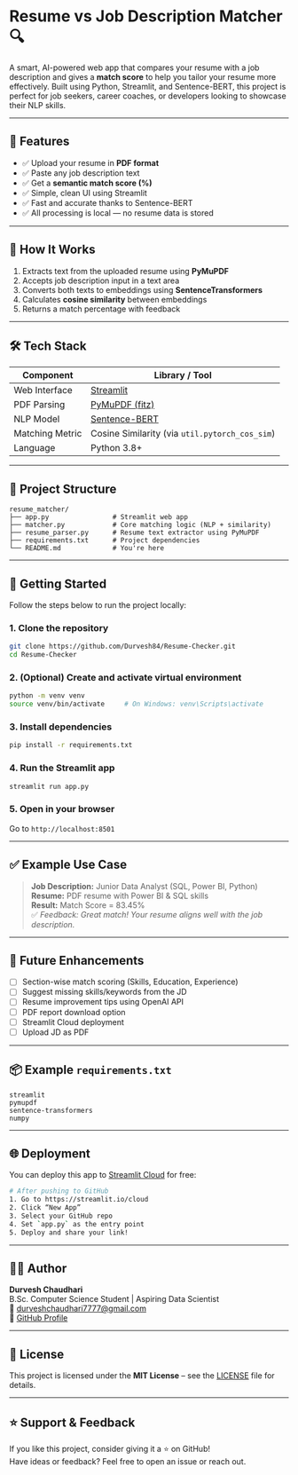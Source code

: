 
# Resume vs Job Description Matcher 🔍

A smart, AI-powered web app that compares your resume with a job description and gives a **match score** to help you tailor your resume more effectively. Built using Python, Streamlit, and Sentence-BERT, this project is perfect for job seekers, career coaches, or developers looking to showcase their NLP skills.

---

## 📌 Features

- ✅ Upload your resume in **PDF format**
- ✅ Paste any job description text
- ✅ Get a **semantic match score (%)**
- ✅ Simple, clean UI using Streamlit
- ✅ Fast and accurate thanks to Sentence-BERT
- ✅ All processing is local — no resume data is stored

---

## 🧠 How It Works

1. Extracts text from the uploaded resume using **PyMuPDF**
2. Accepts job description input in a text area
3. Converts both texts to embeddings using **SentenceTransformers**
4. Calculates **cosine similarity** between embeddings
5. Returns a match percentage with feedback

---

## 🛠 Tech Stack

| Component         | Library / Tool                          |
|------------------|------------------------------------------|
| Web Interface     | [Streamlit](https://streamlit.io/)      |
| PDF Parsing       | [PyMuPDF (fitz)](https://pymupdf.readthedocs.io/) |
| NLP Model         | [Sentence-BERT](https://www.sbert.net/) |
| Matching Metric   | Cosine Similarity (via `util.pytorch_cos_sim`) |
| Language          | Python 3.8+                             |

---

## 📂 Project Structure

```
resume_matcher/
├── app.py                # Streamlit web app
├── matcher.py            # Core matching logic (NLP + similarity)
├── resume_parser.py      # Resume text extractor using PyMuPDF
├── requirements.txt      # Project dependencies
└── README.md             # You're here
```

---

## 🚀 Getting Started

Follow the steps below to run the project locally:

### 1. Clone the repository

```bash
git clone https://github.com/Durvesh84/Resume-Checker.git
cd Resume-Checker
```

### 2. (Optional) Create and activate virtual environment

```bash
python -m venv venv
source venv/bin/activate     # On Windows: venv\Scripts\activate
```

### 3. Install dependencies

```bash
pip install -r requirements.txt
```

### 4. Run the Streamlit app

```bash
streamlit run app.py
```

### 5. Open in your browser

Go to `http://localhost:8501`

---

## ✅ Example Use Case

> **Job Description:** Junior Data Analyst (SQL, Power BI, Python)  
> **Resume:** PDF resume with Power BI & SQL skills  
> **Result:** Match Score = 83.45%  
> ✅ *Feedback: Great match! Your resume aligns well with the job description.*

---

## 🔮 Future Enhancements

- [ ] Section-wise match scoring (Skills, Education, Experience)
- [ ] Suggest missing skills/keywords from the JD
- [ ] Resume improvement tips using OpenAI API
- [ ] PDF report download option
- [ ] Streamlit Cloud deployment
- [ ] Upload JD as PDF

---

## 📦 Example `requirements.txt`

```
streamlit
pymupdf
sentence-transformers
numpy
```

---

## 🌐 Deployment

You can deploy this app to [Streamlit Cloud](https://streamlit.io/cloud) for free:

```bash
# After pushing to GitHub
1. Go to https://streamlit.io/cloud
2. Click “New App”
3. Select your GitHub repo
4. Set `app.py` as the entry point
5. Deploy and share your link!
```

---

## 👨‍💻 Author

**Durvesh Chaudhari**  
B.Sc. Computer Science Student | Aspiring Data Scientist  
📧 [durveshchaudhari7777@gmail.com](mailto:durveshchaudhari7777@gmail.com)  
🔗 [GitHub Profile](https://github.com/Durvesh84)

---

## 📄 License

This project is licensed under the **MIT License** – see the [LICENSE](https://choosealicense.com/licenses/mit/) file for details.

---

## ⭐️ Support & Feedback

If you like this project, consider giving it a ⭐ on GitHub!  
Have ideas or feedback? Feel free to open an issue or reach out.
